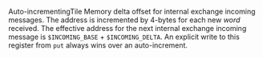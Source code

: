 Auto-incrementingTile Memory delta offset for internal exchange incoming
messages. The address is incremented by 4-bytes for each new *word*
received. The effective address for the next internal exchange incoming
message is `$INCOMING_BASE` + `$INCOMING_DELTA`. An explicit write to
this register from `put` always wins over an auto-increment.
